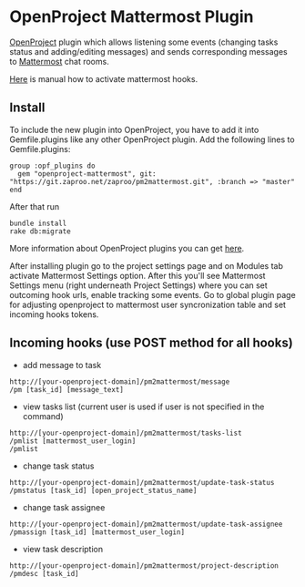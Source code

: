 # OpenProject Mattermost Plugin

[OpenProject](https://www.openproject.org) plugin which allows listening some events (changing tasks status and adding/editing messages) and sends corresponding messages to [Mattermost](https://www.mattermost.org) chat rooms.

[Here](https://github.com/mattermost/docs/blob/master/source/developer/webhooks-incoming.md) is manual how to activate mattermost hooks.

## Install

To include the new plugin into OpenProject, you have to add it into Gemfile.plugins like any other OpenProject plugin. Add the following lines to Gemfile.plugins:

```
group :opf_plugins do
  gem "openproject-mattermost", git: "https://git.zaproo.net/zaproo/pm2mattermost.git", :branch => "master"
end
```

After that run
```
bundle install
rake db:migrate
```

More information about OpenProject plugins you can get [here](https://www.openproject.org/open-source/development-free-project-management-software/create-openproject-plugin/).

After installing plugin go to the project settings page and on Modules tab activate Mattermost Settings option. After this you'll see Mattermost Settings menu (right underneath Project Settings) where you can set outcoming hook urls, enable tracking some events. Go to global plugin page for adjusting openproject to mattermost user syncronization table and set incoming hooks tokens.

## Incoming hooks (use POST method for all hooks)
- add message to task
```
http://[your-openproject-domain]/pm2mattermost/message
/pm [task_id] [message_text]
```
- view tasks list (current user is used if user is not specified in the command)
```
http://[your-openproject-domain]/pm2mattermost/tasks-list
/pmlist [mattermost_user_login]
/pmlist
```
- change task status
```
http://[your-openproject-domain]/pm2mattermost/update-task-status
/pmstatus [task_id] [open_project_status_name]
```
- change task assignee
```
http://[your-openproject-domain]/pm2mattermost/update-task-assignee
/pmassign [task_id] [mattermost_user_login]
```
- view task description
```
http://[your-openproject-domain]/pm2mattermost/project-description
/pmdesc [task_id]
```
